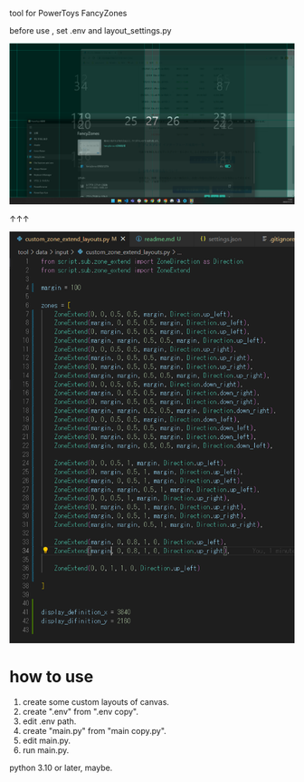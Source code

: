 
tool for PowerToys FancyZones

before use , set .env and layout_settings.py

![](.mdImages/readme/20221112_174126.png)

↑↑↑

![](.mdImages/readme/20221112_174147.png)

# how to use

1. create some custom layouts of canvas.
2. create ".env" from ".env copy".
3. edit .env path.
4. create "main.py" from "main copy.py".
5. edit main.py.
6. run main.py.

python 3.10 or later, maybe.
